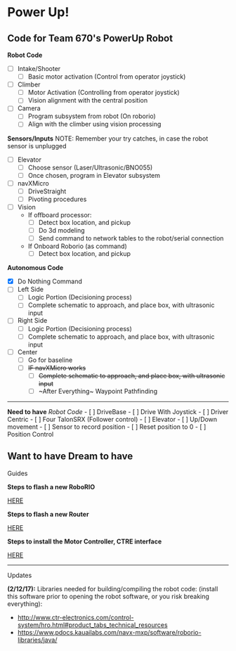 # Power Up!
Code for Team 670's PowerUp Robot
--------------------------
**Robot Code**

- [ ] Intake/Shooter
  - [ ] Basic motor activation (Control from operator joystick)
- [ ] Climber
  - [ ] Motor Activation (Controlling from operator joystick)
  - [ ] Vision alignment with the central position
- [ ] Camera
  - [ ] Program subsystem from robot (On roborio)
  - [ ] Align with the climber using vision processing 

**Sensors/Inputs**
NOTE: Remember your try catches, in case the robot sensor is unplugged

- [ ] Elevator
  - [ ] Choose sensor (Laser/Ultrasonic/BNO055)
  - [ ] Once chosen, program in Elevator subsystem
- [ ] navXMicro
  - [ ] DriveStraight
  - [ ] Pivoting procedures
- [ ] Vision
    - If offboard processor:
        - [ ] Detect box location, and pickup
        - [ ] Do 3d modeling
        - [ ] Send command to network tables to the robot/serial connection
    - If Onboard Roborio (as command)
        - [ ] Detect box location, and pickup

**Autonomous Code**

- [X] Do Nothing Command
- [ ] Left Side
  - [ ] Logic Portion (Decisioning process)
  - [ ] Complete schematic to approach, and place box, with ultrasonic input
- [ ] Right Side
  - [ ] Logic Portion (Decisioning process)
  - [ ] Complete schematic to approach, and place box, with ultrasonic input
- [ ] Center
  - [ ] Go for baseline
  - [ ] ~~IF navXMicro works~~
       - [ ] ~~Complete schematic to approach, and place box, with ultrasonic input~~
	-[ ] ~After Everything~ Waypoint Pathfinding

--------------------------
**Need to have**
	*Robot Code*
	- [ ] DriveBase
	  - [ ] Drive With Joystick
	    - [ ] Driver Centric
	  - [ ] Four TalonSRX (Follower control)
	- [ ] Elevator
	  - [ ] Up/Down movement
	  - [ ]	Sensor to record position
	  - [ ] Reset position to 0
	  - [ ] Position Control
	  
**Want to have**
**Dream to have**
--------------------------
Guides

**Steps to flash a new RoboRIO**

[HERE](http://wpilib.screenstepslive.com/s/4485/m/24193/l/273817-updating-your-roborio-firmware)

**Steps to flash a new Router**

[HERE](https://wpilib.screenstepslive.com/s/4485/m/13503/l/144986-programming-your-radio-for-home-use)

**Steps to install the Motor Controller, CTRE interface**

[HERE](https://github.com/CrossTheRoadElec/Phoenix-Documentation#installing-phoenix-framework-onto-your-frc-robot)

--------------------------
Updates

**(2/12/17):** 
Libraries needed for building/compiling the robot code: (install this software prior to opening the robot software, or you risk breaking everything):
- http://www.ctr-electronics.com/control-system/hro.html#product_tabs_technical_resources
- https://www.pdocs.kauailabs.com/navx-mxp/software/roborio-libraries/java/
